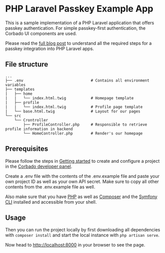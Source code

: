 # PHP Laravel Passkey Example App

This is a sample implementation of a PHP Laravel application that offers passkey authentication.
For simple passkey-first authentication, the Corbado UI components are used.

Please read the [full blog post](https://www.corbado.com/blog/passkeys-php-laravel) to understand all the required steps for a passkey integration into PHP Laravel apps.

## File structure

```
...
├── .env                              # Contains all environment variables
├── templates
|   ├── home
|   |   └── index.html.twig           # Homepage template
|   ├── profile
|   |   └── index.html.twig           # Profile page template
|   └── base.html.twig                # Layout for our pages
└── src
    └── Crontroller                        
        ├── ProfileController.php     # Responsible to retrieve profile information in backend
        └── HomeController.php        # Render's our homepage
```

## Prerequisites

Please follow the steps in [Getting started](https://docs.corbado.com/overview/getting-started) to create and configure
a project in the [Corbado developer panel](https://app.corbado.com/signin#register).

Create a .env file with the contents of the .env.example file and paste your own project ID as well as your own API secret.
Make sure to copy all other contents from the .env.example file as well.

Also make sure that you have [PHP](https://php.net) as well as [Composer](https://getcomposer.org/) and the [Symfony CLI](https://symfony.com/download) installed and accessible from your shell.

## Usage

Then you can run the project locally by first downloading all dependencies with `composer install`
and start the local instance with `php artisan serve`.

Now head  to [http://localhost:8000](http://localhost:8000) in your browser to see the page.
